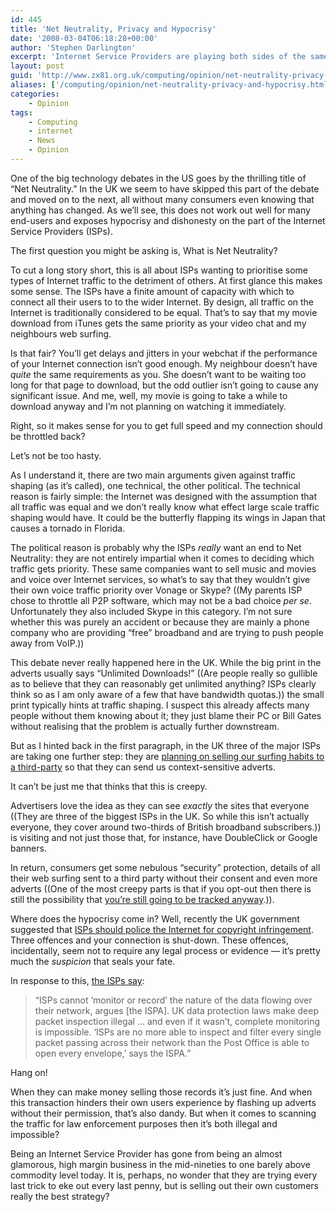 ```yaml
---
id: 445
title: 'Net Neutrality, Privacy and Hypocrisy'
date: '2008-03-04T06:18:28+00:00'
author: 'Stephen Darlington'
excerpt: 'Internet Service Providers are playing both sides of the same argument to different people in order to increase their margins. How is this happening and is it fair to the consumers who find themselves stuck in the middle?'
layout: post
guid: 'http://www.zx81.org.uk/computing/opinion/net-neutrality-privacy-and-hypocracy.html'
aliases: ['/computing/opinion/net-neutrality-privacy-and-hypocrisy.html']
categories:
    - Opinion
tags:
    - Computing
    - internet
    - News
    - Opinion
---
```


One of the big technology debates in the US goes by the thrilling title of “Net Neutrality.” In the UK we seem to have skipped this part of the debate and moved on to the next, all without many consumers even knowing that anything has changed. As we’ll see, this does not work out well for many end-users and exposes hypocrisy and dishonesty on the part of the Internet Service Providers (ISPs).

The first question you might be asking is, What is Net Neutrality?

To cut a long story short, this is all about ISPs wanting to prioritise some types of Internet traffic to the detriment of others. At first glance this makes some sense. The ISPs have a finite amount of capacity with which to connect all their users to to the wider Internet. By design, all traffic on the Internet is traditionally considered to be equal. That’s to say that my movie download from iTunes gets the same priority as your video chat and my neighbours web surfing.

Is that fair? You’ll get delays and jitters in your webchat if the performance of your Internet connection isn’t good enough. My neighbour doesn’t have *quite* the same requirements as you. She doesn’t want to be waiting too long for that page to download, but the odd outlier isn’t going to cause any significant issue. And me, well, my movie is going to take a while to download anyway and I’m not planning on watching it immediately.

Right, so it makes sense for you to get full speed and my connection should be throttled back?

Let’s not be too hasty.

As I understand it, there are two main arguments given against traffic shaping (as it’s called), one technical, the other political. The technical reason is fairly simple: the Internet was designed with the assumption that all traffic was equal and we don’t really know what effect large scale traffic shaping would have. It could be the butterfly flapping its wings in Japan that causes a tornado in Florida.

The political reason is probably why the ISPs *really* want an end to Net Neutrality: they are not entirely impartial when it comes to deciding which traffic gets priority. These same companies want to sell music and movies and voice over Internet services, so what’s to say that they wouldn’t give their own voice traffic priority over Vonage or Skype? ((My parents ISP chose to throttle all P2P software, which may not be a bad choice *per se*. Unfortunately they also included Skype in this category. I’m not sure whether this was purely an accident or because they are mainly a phone company who are providing “free” broadband and are trying to push people away from VoIP.))

This debate never really happened here in the UK. While the big print in the adverts usually says “Unlimited Downloads!” ((Are people really so gullible as to believe that they can reasonably get unlimited anything? ISPs clearly think so as I am only aware of a few that have bandwidth quotas.)) the small print typically hints at traffic shaping. I suspect this already affects many people without them knowing about it; they just blame their PC or Bill Gates without realising that the problem is actually further downstream.

But as I hinted back in the first paragraph, in the UK three of the major ISPs are taking one further step: they are [planning on selling our surfing habits to a third-party](http://www.theregister.co.uk/2008/02/25/phorm_isp_advertising/) so that they can send us context-sensitive adverts.

It can’t be just me that thinks that this is creepy.

Advertisers love the idea as they can see *exactly* the sites that everyone ((They are three of the biggest ISPs in the UK. So while this isn’t actually everyone, they cover around two-thirds of British broadband subscribers.)) is visiting and not just those that, for instance, have DoubleClick or Google banners.

In return, consumers get some nebulous “security” protection, details of all their web surfing sent to a third party without their consent and even more adverts ((One of the most creepy parts is that if you opt-out then there is still the possibility that [you’re still going to be tracked anyway](http://www.theregister.co.uk/2008/02/29/phorm_documents/).)).

Where does the hypocrisy come in? Well, recently the UK government suggested that [ISPs should police the Internet for copyright infringement](http://technology.timesonline.co.uk/tol/news/tech_and_web/the_web/article3353387.ece). Three offences and your connection is shut-down. These offences, incidentally, seem not to require any legal process or evidence — it’s pretty much the *suspicion* that seals your fate.

In response to this, [the ISPs say](http://arstechnica.com/news.ars/post/20080212-report-three-strikes-copyright-enforcement-may-come-to-uk.html):

> “ISPs cannot ‘monitor or record’ the nature of the data flowing over their network, argues \[the ISPA\]. UK data protection laws make deep packet inspection illegal … and even if it wasn’t, complete monitoring is impossible. ‘ISPs are no more able to inspect and filter every single packet passing across their network than the Post Office is able to open every envelope,’ says the ISPA.”

Hang on!

When they can make money selling those records it’s just fine. And when this transaction hinders their own users experience by flashing up adverts without their permission, that’s also dandy. But when it comes to scanning the traffic for law enforcement purposes then it’s both illegal and impossible?

Being an Internet Service Provider has gone from being an almost glamorous, high margin business in the mid-nineties to one barely above commodity level today. It is, perhaps, no wonder that they are trying every last trick to eke out every last penny, but is selling out their own customers really the best strategy?
